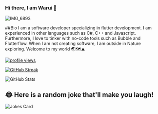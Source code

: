 ### Hi there, I am Warui 👋 

![IMG_6893](https://github.com/waruikiondo/waruikiondo/assets/90588823/483e4bc5-010b-414d-af95-15fb61e70543)

##Bio
I am a software developer specializing in flutter development. I am experienced in other languages such as C#, C++ and Javascript. Furthermore, I love to tinker with no-code tools such as Bubble and Flutterflow. When I am not creating software, I am outside in Nature exploring. Welcome to my world 🌏🗺⛰

<a href="https://github.com/codemaker2015/codemaker2015">
    <img src="https://komarev.com/ghpvc/?username=waruikiondo&color=red" alt="profile views" />
  </a>

[![GitHub Streak](https://github-readme-streak-stats.herokuapp.com?user=waruikiondo&theme=blueberry&date_format=M%20j%5B%2C%20Y%5D)](https://git.io/streak-stats)

![GitHub Stats](https://github-readme-stats.vercel.app/api?username=waruikiondo&show_icons=true&theme=radical)

## 😂 Here is a random joke that'll make you laugh!
![Jokes Card](https://readme-jokes.vercel.app/api)

<!--
**waruikiondo/waruikiondo** is a ✨ _special_ ✨ repository because its `README.md` (this file) appears on your GitHub profile.

Here are some ideas to get you started:

- 🔭 I’m currently working on Flutter and Flutterflow projects. Flutter is an interesting language that has won my heart due to the fact that it cross platform.
- 🌱 I’m currently learning Python since I have some very interesting projects that I want to see the light of day.
- 👯 I’m looking to collaborate on Flutter and automation projects.
- 🤔 I’m looking for help with open-source projects.
- 💬 Ask me about Flutter and Python.
- 📫 How to reach me: email me at waruikiondo@gmail.com.
- 😄 Pronouns: ...
- ⚡ Fun fact: ...
-->
